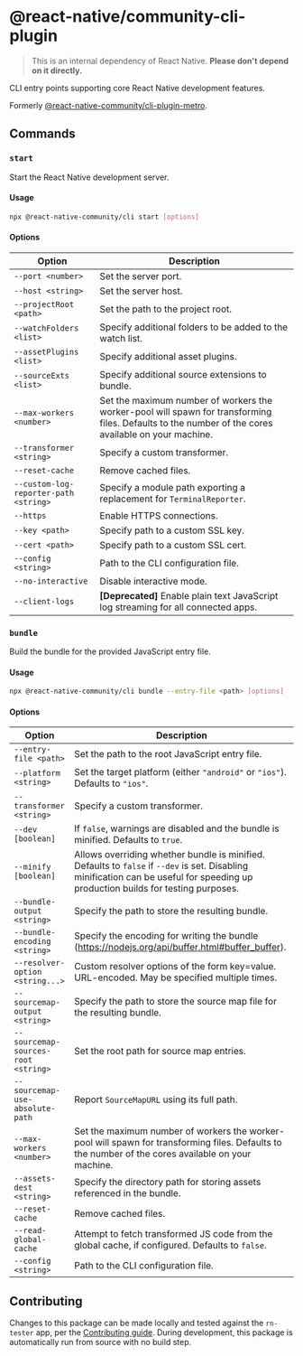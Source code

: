 # @react-native/community-cli-plugin

> This is an internal dependency of React Native. **Please don't depend on it directly.**

CLI entry points supporting core React Native development features.

Formerly [@react-native-community/cli-plugin-metro](https://www.npmjs.com/package/@react-native-community/cli-plugin-metro).

## Commands

### `start`

Start the React Native development server.

#### Usage

```sh
npx @react-native-community/cli start [options]
```

#### Options

| Option | Description |
| - | - |
| `--port <number>` | Set the server port. |
| `--host <string>` | Set the server host. |
| `--projectRoot <path>` | Set the path to the project root. |
| `--watchFolders <list>` | Specify additional folders to be added to the watch list. |
| `--assetPlugins <list>` | Specify additional asset plugins. |
| `--sourceExts <list>` | Specify additional source extensions to bundle. |
| `--max-workers <number>` | Set the maximum number of workers the worker-pool will spawn for transforming files. Defaults to the number of the cores available on your machine. |
| `--transformer <string>` | Specify a custom transformer. |
| `--reset-cache` | Remove cached files. |
| `--custom-log-reporter-path <string>` | Specify a module path exporting a replacement for `TerminalReporter`. |
| `--https` | Enable HTTPS connections. |
| `--key <path>`| Specify path to a custom SSL key. |
| `--cert <path>` | Specify path to a custom SSL cert. |
| `--config <string>` | Path to the CLI configuration file. |
| `--no-interactive` | Disable interactive mode. |
| `--client-logs` | **[Deprecated]** Enable plain text JavaScript log streaming for all connected apps. |

### `bundle`

Build the bundle for the provided JavaScript entry file.

#### Usage

```sh
npx @react-native-community/cli bundle --entry-file <path> [options]
```

#### Options

| Option | Description |
| - | - |
| `--entry-file <path>` | Set the path to the root JavaScript entry file. |
| `--platform <string>` | Set the target platform (either `"android"` or `"ios"`). Defaults to `"ios"`. |
| `--transformer <string>` | Specify a custom transformer. |
| `--dev [boolean]` | If `false`, warnings are disabled and the bundle is minified. Defaults to `true`. |
| `--minify [boolean]` | Allows overriding whether bundle is minified. Defaults to `false` if `--dev` is set. Disabling minification can be useful for speeding up production builds for testing purposes. |
| `--bundle-output <string>` | Specify the path to store the resulting bundle. |
| `--bundle-encoding <string>` | Specify the encoding for writing the bundle (<https://nodejs.org/api/buffer.html#buffer_buffer>). |
| `--resolver-option <string...>` | Custom resolver options of the form key=value. URL-encoded. May be specified multiple times. |
| `--sourcemap-output <string>` | Specify the path to store the source map file for the resulting bundle. |
| `--sourcemap-sources-root <string>` | Set the root path for source map entries. |
| `--sourcemap-use-absolute-path` | Report `SourceMapURL` using its full path. |
| `--max-workers <number>` | Set the maximum number of workers the worker-pool will spawn for transforming files. Defaults to the number of the cores available on your machine. |
| `--assets-dest <string>` | Specify the directory path for storing assets referenced in the bundle. |
| `--reset-cache` | Remove cached files. |
| `--read-global-cache` | Attempt to fetch transformed JS code from the global cache, if configured. Defaults to `false`. |
| `--config <string>` | Path to the CLI configuration file. |

## Contributing

Changes to this package can be made locally and tested against the `rn-tester` app, per the [Contributing guide](https://reactnative.dev/contributing/overview#contributing-code). During development, this package is automatically run from source with no build step.
